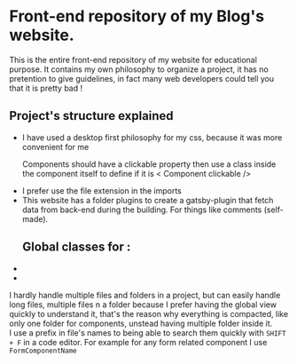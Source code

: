 <h1>Front-end repository of my Blog's website.</h1>
<p>This is the entire front-end repository of my website for educational purpose. It contains my own philosophy to organize a project, it has no pretention to give guidelines, in fact many web developers could tell you that it is pretty bad !</p>
<p>
<h2>Project's structure explained</h2>
	<ul>
	<li> I have used a desktop first philosophy for my css, because it was more convenient for me
	</li>
	<p>
			Components should have a clickable property then use a class inside the component itself to define if it is 
     < Component clickable />
		</p>
		<li>I prefer use the file extension in the imports</li>
		<li>
			This website has a folder plugins to create a gatsby-plugin that fetch data from back-end during the building. For things like comments (self-made).
		</li>
	</ul>
	<ul>
		<h2>Global classes for :</h2>
		<li></li>
		<li></li>
	</ul>
	<p>I hardly handle multiple files and folders in a project, but can easily handle long files, multiple files n a folder because I prefer having the global view quickly to understand it, that's the reason why everything is 	compacted, like only one folder for components, unstead having multiple folder inside it. <br/>
	I use a prefix in file's names to being able to search them quickly with <code>SHIFT + F</code> in a code editor. For example for any form related component I use <code>FormComponentName</code>
</p>
